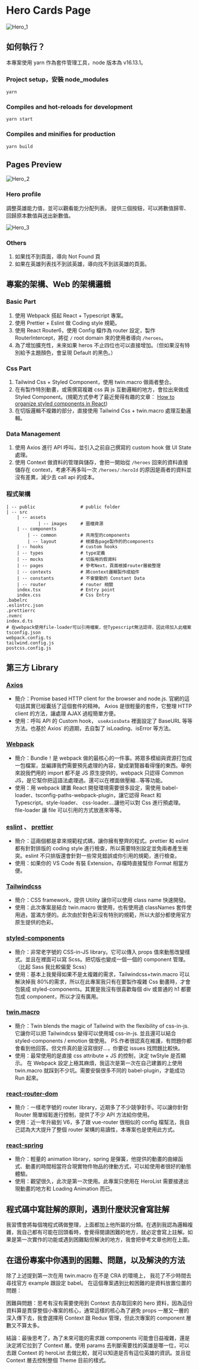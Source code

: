 # Hero Cards Page

![Hero_1](./src//assets/images/hero_1.jpg)

## 如何執行？

本專案使用 yarn 作為套件管理工具，node 版本為 v16.13.1。

### Project setup，安裝 node_modules

```
yarn
```

### Compiles and hot-reloads for development

```
yarn start
```

### Compiles and minifies for production

```
yarn build
```

## Pages Preview

![Hero_2](./src//assets/images/hero_2.jpg)

### Hero profile

調整英雄能力值，並可以觀看能力分配列表。
提供三個按鈕，可以將數值歸零、回歸原本數值與送出新數值。

![Hero_3](./src//assets/images/hero_3.jpg)

### Others

1. 如果找不到頁面，導向 Not Found 頁
2. 如果在英雄列表找不到該英雄，導向找不到該英雄的頁面。

## 專案的架構、Web 的架構邏輯

### Basic Part

1. 使用 Webpack 搭起 React + Typescript 專案。
2. 使用 Prettier + Eslint 做 Coding style 規範。
3. 使用 React Router6，使用 Config 檔作為 router 設定，製作 RouterIntercept，將從 `/` root domain 來的使用者導向 `/heroes`。
4. 為了增加擴充性，未來如果 heros 不止四位也可以直接增加。（但如果沒有特別給予主題顏色，會呈現 Default 的黑色。）

### Css Part

1. Tailwind Css + Styled Component，使用 twin.macro 做兩者整合。
2. 在有製作特別動畫，或需撰寫複雜 css 與 js 互動邏輯的地方，會拉出來做成 Styled Component。(規範方式參考了最近覺得有趣的文章： [How to organize styled components in React](https://justeugen.medium.com/best-way-to-organize-styled-components-in-react-with-typescript-fd8625b813d2))
3. 在切版邏輯不複雜的部分，直接使用 Tailwind Css + twin.macro 處理互動邏輯。

### Data Management

1. 使用 Axios 進行 API 呼叫，並引入之前自己撰寫的 custom hook 做 UI State 處理。
2. 使用 Context 做資料的管理與儲存，會把一開始從 `/heroes` 回來的資料直接儲存在 context，考慮不再多叫一次 `/heroes/:heroId` 的原因是兩者的資料並沒有差異，減少去 call api 的成本。

### 程式架構

```
| -- public					# public folder
| -- src
    | -- assets
            | -- images     # 圖檔資源
	| -- components
		| -- common         # 共用型的components
        | -- layout         # 根據各page製作的的components
 	| -- hooks              # custom hooks
	| -- types              # type定義
    | -- mocks              # 切版用的假資料
    | -- pages              # 參考Next，頁面根據router層級整理
    | -- contexts           # 將context邏輯製作成組件
	| -- constants          # 不會變動的 Constant Data
    | -- router             # router 相關
	index.tsx				# Entry point
	index.css				# Css Entry
.babelrc
.eslintrc.json
.prettierrc
.nvmrc
index.d.ts
# 在webpack使用file-loader可以引用檔案，但Typescript無法認得，因此得加入此檔案
tsconfig.json
webpack.config.ts
tailwind.config.js
postcss.config.js
```

## 第三方 Library

### [Axios](https://axios-http.com/)

- 簡介：Promise based HTTP client for the browser and node.js. 官網的這句話其實已經囊括了這個套件的精神。 Axios 是很輕量的套件，它整理 HTTP client 的方法，讓處理 AJAX 過程簡單方便。
- 使用：呼叫 API 的 Custom hook， `useAxiosData` 裡面設定了 BaseURL 等等方法。也基於 Axios˙ 的週期，去自製了 isLoading、isError 等方法。

### [Webpack](https://webpack.js.org/)

- 簡介：Bundle！是 webpack 做的最核心的一件事。將眾多模組與資源打包成一包檔案，並編譯我們需要預先處理的內容，變成瀏覽器看得懂的東西。舉例來說我們用的 import 都不是 JS 原生提供的，webpack 只認得 Common JS，是它幫你把這語法處理過。還可以在裡面做壓縮...等等功能。
- 使用：用 webpack 建置 React 開發環境需要很多設定，需使用 babel-loader、tsconfig-paths-webpack-plugin，讓它認得 React 和 Typescript。style-loader、 css-loader....讓他可以對 Css 進行預處理。file-loader 讓 file 可以引用的方式放進來等等。

### [eslint](https://eslint.org/) 、 [prettier](https://prettier.io/)

- 簡介：這兩個都是拿來規範程式碼，讓你擁有整齊的程式。prettier 和 eslint 都有針對排版的 coding style 進行檢查，所以需要特別設定並免兩者產生衝突。eslint 不只排版還會針對一些常見錯誤或你引用的規範，進行檢查。
- 使用：如果你的 VS Code 有裝 Extension，存檔時直接幫你 Format 相當方便。

### [Tailwindcss](https://tailwindcss.com/)

- 簡介：CSS framework，提供 Utility 讓你可以使用 class name 快速開發。
- 使用：此次專案是結合 twin.macro 做使用，也有使用過 classNames 套件使用過，當滿方便的。此次由於對色彩沒有特別的規範，所以大部分都使用官方原生提供的色彩。

### [styled-components](https://styled-components.com/)

- 簡介：非常老字號的 CSS-in-JS library。它可以傳入 props 值來動態改變樣式。並且在裡面可以寫 Scss。把切版也變成一個一個的 component 管理。（比起 Sass 我比較偏愛 Scss）
- 使用：基本上我覺得如果不是太複雜的需求，Tailwindcss+twin.macro 可以解決掉我 80%的需求，所以在此專案我只有在要製作複雜 Css 動畫時，才會包裝成 styled-components。其實是我沒有很喜歡每個 div 或普通的 h1 都要包成 component，所以才沒有廣用。

### [twin.macro](https://github.com/ben-rogerson/twin.macro)

- 簡介：Twin blends the magic of Tailwind with the flexibility of css-in-js. 它讓你可以把 Tailwindcss 變得可以使用城 css-in-js. 並且還可以結合 styled-components / emotion 做使用。 PS.作者很認真在維護，有問題你都會看到他回答。但文件真的是沒寫很好...，你要從 issues 找問題比較快。
- 使用：最常使用的是直接 css attribute + JS 的控制，決定 twStyle 是否顯示。 在 Webpack 設定上極其麻煩，我這次是第一次在自己建置的上使用 twin.macro 就踩到不少坑。需要安裝很多不同的 babel-plugin，才能成功 Run 起來。

### [react-router-dom](https://reactrouter.com/)

- 簡介：一樣老字號的 router library，近期多了不少競爭對手。可以讓你針對 Router 簡單經鬆進行控制，提供了不少 API 方法給你使用。
- 使用：近一年升級到 V6，多了跟 vue-router 很相似的 config 檔幫法，我自己認為大大提升了整個 router 架構的易讀性，本專案也是使用此方式。

### [react-spring](https://react-spring.io/)

- 簡介：輕量的 animation library，spring 是彈簧，他提供的動畫的曲線函式、動畫的時間相當符合現實物件物品的律動方式，可以給使用者很好的動態體驗。
- 使用：觀望很久，此次是第一次使用。此專案只使用在 HeroList 需要接連出現動畫的地方和 Loading Animation 而已。

## 程式碼中寫註解的原則，遇到什麼狀況會寫註解

我習慣會將每個塊程式碼做整理，上面都加上他所屬的分類。在遇到我認為邏輯複雜，我自己都有可能在回頭看時，會覺得閱讀困難的地方，就必定會寫上註解。如果是第一次實作的功能或遇到困難點但解決的地方，我會把參考文章也附在上面。

## 在這份專案中你遇到的困難、問題，以及解決的方法

除了上述提到第一次在用 twin.macro 在不是 CRA 的環境上，
我花了不少時間去尋找官方 example 跟設定 babel。
在這個專案遇到比較困難的是資料放置位置的問題：

困難與問題：思考有沒有需要使用到 Context 去存取回來的 hero 資料，因為這份資料算是貫穿整個小專案的核心，通常這樣的核心為了避免 props 一層又一層的深入傳下去，我會選擇用 Context 跟 Redux 管理，但此次專案的 component 層數又不算太多。

結論：最後思考了，為了未來可能的需求跟 components 可能會日益複雜，還是決定將它拉到了 Context 層。使用 params 去判斷需要找的英雄是哪一位，可以去跟 Context 的 heroList 去做比較，就可以知道是否有這位英雄的資訊。並且從 Context 層去控制整個 Theme 目前的樣式。
